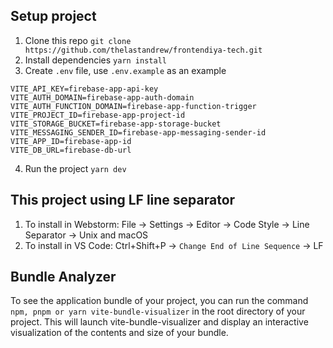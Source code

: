 ## Setup project

1. Clone this repo `git clone https://github.com/thelastandrew/frontendiya-tech.git`
2. Install dependencies `yarn install`
3. Create `.env` file, use `.env.example` as an example

```.env
VITE_API_KEY=firebase-app-api-key
VITE_AUTH_DOMAIN=firebase-app-auth-domain
VITE_AUTH_FUNCTION_DOMAIN=firebase-app-function-trigger
VITE_PROJECT_ID=firebase-app-project-id
VITE_STORAGE_BUCKET=firebase-app-storage-bucket
VITE_MESSAGING_SENDER_ID=firebase-app-messaging-sender-id
VITE_APP_ID=firebase-app-id
VITE_DB_URL=firebase-db-url
```

4. Run the project `yarn dev`

## This project using LF line separator

1. To install in Webstorm: File -> Settings -> Editor -> Code Style -> Line Separator -> Unix and macOS
2. To install in VS Code: Ctrl+Shift+P -> `Change End of Line Sequence` -> LF

## Bundle Analyzer

To see the application bundle of your project, you can run the command `npm, pnpm or yarn vite-bundle-visualizer` in the root directory of your project. This will launch vite-bundle-visualizer and display an interactive visualization of the contents and size of your bundle.
